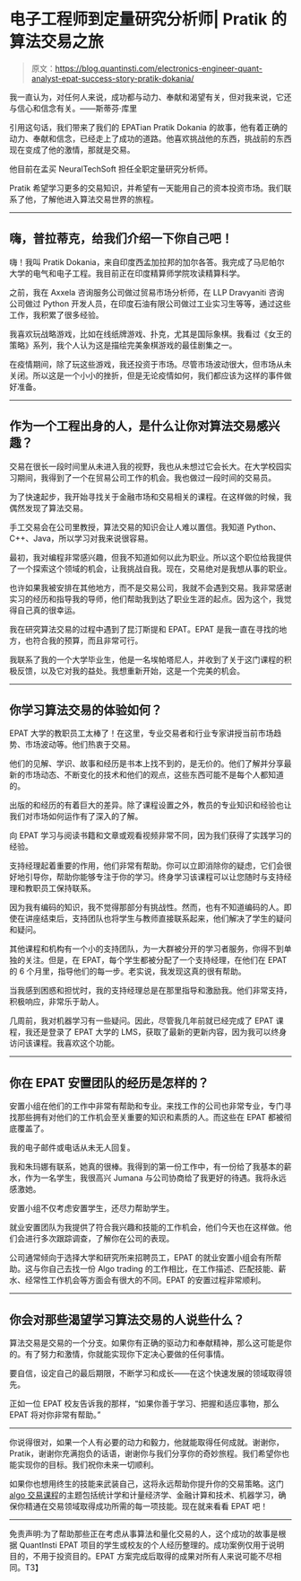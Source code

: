 # 电子工程师到定量研究分析师| Pratik 的算法交易之旅

> 原文：<https://blog.quantinsti.com/electronics-engineer-quant-analyst-epat-success-story-pratik-dokania/>

我一直认为，对任何人来说，成功都与动力、奉献和渴望有关，但对我来说，它还与信心和信念有关。——斯蒂芬·库里

引用这句话，我们带来了我们的 EPATian Pratik Dokania 的故事，他有着正确的动力、奉献和信念，已经走上了成功的道路。他喜欢挑战他的东西，挑战前的东西现在变成了他的激情，那就是交易。

他目前在孟买 NeuralTechSoft 担任全职定量研究分析师。

Pratik 希望学习更多的交易知识，并希望有一天能用自己的资本投资市场。我们联系了他，了解他进入算法交易世界的旅程。

* * *

## 嗨，普拉蒂克，给我们介绍一下你自己吧！

嗨！我叫 Pratik Dokania，来自印度西孟加拉邦的加尔各答。我完成了马尼帕尔大学的电气和电子工程。我目前正在印度精算师学院攻读精算科学。

之前，我在 Axxela 咨询服务公司做过贸易市场分析师，在 LLP Dravyaniti 咨询公司做过 Python 开发人员，在印度石油有限公司做过工业实习生等等，通过这些工作，我积累了很多经验。

我喜欢玩战略游戏，比如在线纸牌游戏、扑克，尤其是国际象棋。我看过《女王的策略》系列，我个人认为这是描绘完美象棋游戏的最佳剧集之一。

在疫情期间，除了玩这些游戏，我还投资于市场。尽管市场波动很大，但市场从未关闭。所以这是一个小小的挫折，但是无论疫情如何，我们都应该为这样的事件做好准备。

* * *

## 作为一个工程出身的人，是什么让你对算法交易感兴趣？

交易在很长一段时间里从未进入我的视野，我也从未想过它会长大。在大学校园实习期间，我得到了一个在贸易公司工作的机会。我也做过一段时间的交易员。

为了快速起步，我开始寻找关于金融市场和交易相关的课程。在这样做的时候，我偶然发现了算法交易。

手工交易会在公司里教授，算法交易的知识会让人难以置信。我知道 Python、C++、Java，所以学习对我来说很容易。

最初，我对编程非常感兴趣，但我不知道如何以此为职业。所以这个职位给我提供了一个探索这个领域的机会，让我挑战自我。现在，交易绝对是我想从事的职业。

也许如果我被安排在其他地方，而不是交易公司，我就不会遇到交易。我非常感谢实习的经历和指导我的导师，他们帮助我到达了职业生涯的起点。因为这个，我觉得自己真的很幸运。

我在研究算法交易的过程中遇到了昆汀斯提和 EPAT。EPAT 是我一直在寻找的地方，也符合我的预算，而且非常可行。

我联系了我的一个大学毕业生，他是一名埃帕塔尼人，并收到了关于这门课程的积极反馈，以及它对我的益处。我想重新开始，这是一个完美的机会。

* * *

## 你学习算法交易的体验如何？

EPAT 大学的教职员工太棒了！在这里，专业交易者和行业专家讲授当前市场趋势、市场波动等。他们热衷于交易。

他们的见解、学识、故事和经历是书本上找不到的，是无价的。他们了解并分享最新的市场动态、不断变化的技术和他们的观点，这些东西可能不是每个人都知道的。

出版的和经历的有着巨大的差异。除了课程设置之外，教员的专业知识和经验也让我们对市场如何运作有了深入的了解。

向 EPAT 学习与阅读书籍和文章或观看视频非常不同，因为我们获得了实践学习的经验。

支持经理起着重要的作用，他们非常有帮助。你可以立即消除你的疑虑，它们会很好地引导你，帮助你能够专注于你的学习。终身学习该课程可以让您随时与支持经理和教职员工保持联系。

因为我有编码的知识，我不觉得那部分有挑战性。然而，也有不知道编码的人。即使在讲座结束后，支持团队也将学生与教师直接联系起来，他们解决了学生的疑问和疑问。

其他课程和机构有一个小的支持团队，为一大群被分开的学习者服务，你得不到单独的关注。但是，在 EPAT，每个学生都被分配了一个支持经理，在他们在 EPAT 的 6 个月里，指导他们的每一步。老实说，我发现这真的很有帮助。

当我感到困惑和担忧时，我的支持经理总是在那里指导和激励我。他们非常支持，积极响应，非常乐于助人。

几周前，我对机器学习有一些疑问。因此，尽管我几年前就已经完成了 EPAT 课程，我还是登录了 EPAT 大学的 LMS，获取了最新的更新内容，因为我可以终身访问该课程。我喜欢这个功能。

* * *

## 你在 EPAT 安置团队的经历是怎样的？

安置小组在他们的工作中非常有帮助和专业。来找工作的公司也非常专业，专门寻找那些拥有对他们的工作机会至关重要的知识和素质的人。而这些在 EPAT 都被彻底覆盖了。

我的电子邮件或电话从未无人回复。

我和朱玛娜有联系，她真的很棒。我得到的第一份工作中，有一份给了我基本的薪水，作为一名学生，我很高兴 Jumana 与公司协商给了我更好的待遇。我将永远感激她。

安置小组不仅考虑安置学生，还尽力帮助学生。

就业安置团队为我提供了符合我兴趣和技能的工作机会，他们今天也在这样做。他们会进行多次跟踪调查，了解你在公司的表现。

公司通常倾向于选择大学和研究所来招聘员工，EPAT 的就业安置小组会有所帮助。这与你自己去找一份 Algo trading 的工作相比，在工作描述、匹配技能、薪水、经常性工作机会等方面会有很大的不同。EPAT 的安置过程非常顺利。

* * *

## 你会对那些渴望学习算法交易的人说些什么？

算法交易是交易的一个分支。如果你有正确的驱动力和奉献精神，那么这可能是你的。有了努力和激情，你就能实现你下定决心要做的任何事情。

要自信，设定自己的最后期限，不断学习和成长——在这个快速发展的领域取得领先。

正如一位 EPAT 校友告诉我的那样，“如果你善于学习、把握和适应事物，那么 EPAT 将对你非常有帮助。”

* * *

你说得很对，如果一个人有必要的动力和毅力，他就能取得任何成就。谢谢你，Pratik，谢谢你充满抱负的话语，谢谢你与我们分享你的奇妙旅程。我们希望你也能实现你的目标。我们祝你未来一切顺利。

如果你也想用终生的技能来武装自己，这将永远帮助你提升你的交易策略。这门 [algo 交易课程](https://www.quantinsti.com/epat)的主题包括统计学和计量经济学、金融计算和技术、机器学习，确保你精通在交易领域取得成功所需的每一项技能。现在就来看看 EPAT 吧！

* * *

免责声明:为了帮助那些正在考虑从事算法和量化交易的人，这个成功的故事是根据 QuantInsti EPAT 项目的学生或校友的个人经历整理的。成功案例仅用于说明目的，不用于投资目的。EPAT 方案完成后取得的成果对所有人来说可能不尽相同。T3】